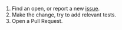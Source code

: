 1. Find an open, or report a new [issue](https://github.com/jonlunsford/off_broadway_elasticsearch/issues?q=is:issue+is:open+sort:updated-desc).
2. Make the change, try to add relevant tests.
3. Open a Pull Request.

